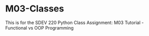 # M03-Classes
This is for the SDEV 220 Python Class Assignment: M03 Tutorial - Functional vs OOP Programming
